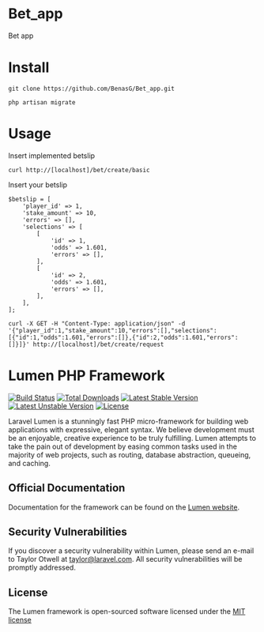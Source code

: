 # Bet_app
Bet app

# Install
```
git clone https://github.com/BenasG/Bet_app.git

php artisan migrate
```

# Usage
Insert implemented betslip
```
curl http://[localhost]/bet/create/basic
```
Insert your betslip
```
$betslip = [
    'player_id' => 1,
    'stake_amount' => 10,
    'errors' => [],
    'selections' => [
        [
            'id' => 1,
            'odds' => 1.601,
            'errors' => [],
        ],
        [
            'id' => 2,
            'odds' => 1.601,
            'errors' => [],
        ],
    ],
];

curl -X GET -H "Content-Type: application/json" -d '{"player_id":1,"stake_amount":10,"errors":[],"selections":[{"id":1,"odds":1.601,"errors":[]},{"id":2,"odds":1.601,"errors":[]}]}' http://[localhost]/bet/create/request

```

# Lumen PHP Framework

[![Build Status](https://travis-ci.org/laravel/lumen-framework.svg)](https://travis-ci.org/laravel/lumen-framework)
[![Total Downloads](https://poser.pugx.org/laravel/lumen-framework/d/total.svg)](https://packagist.org/packages/laravel/lumen-framework)
[![Latest Stable Version](https://poser.pugx.org/laravel/lumen-framework/v/stable.svg)](https://packagist.org/packages/laravel/lumen-framework)
[![Latest Unstable Version](https://poser.pugx.org/laravel/lumen-framework/v/unstable.svg)](https://packagist.org/packages/laravel/lumen-framework)
[![License](https://poser.pugx.org/laravel/lumen-framework/license.svg)](https://packagist.org/packages/laravel/lumen-framework)

Laravel Lumen is a stunningly fast PHP micro-framework for building web applications with expressive, elegant syntax. We believe development must be an enjoyable, creative experience to be truly fulfilling. Lumen attempts to take the pain out of development by easing common tasks used in the majority of web projects, such as routing, database abstraction, queueing, and caching.

## Official Documentation

Documentation for the framework can be found on the [Lumen website](http://lumen.laravel.com/docs).

## Security Vulnerabilities

If you discover a security vulnerability within Lumen, please send an e-mail to Taylor Otwell at taylor@laravel.com. All security vulnerabilities will be promptly addressed.

## License

The Lumen framework is open-sourced software licensed under the [MIT license](http://opensource.org/licenses/MIT)

